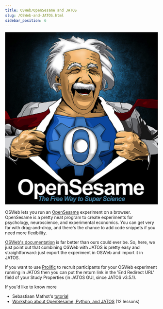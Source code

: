 ```yaml
---
title: OSWeb/OpenSesame and JATOS
slug: /OSWeb-and-JATOS.html
sidebar_position: 6
---
```


<div style={{'float':'right', 'width':'300px'}}>

![](/img/OSweb_logo.png)

</div>

OSWeb lets you run an [OpenSesame](https://osdoc.cogsci.nl) experiment on a browser. OpenSesame is a pretty neat program to create experiments for psychology, neuroscience, and experimental economics. You can get very far with drag-and-drop, and there's the chance to add code snippets if you need more flexibility. 

[OSWeb's documentation](https://osdoc.cogsci.nl/manual/osweb/) is far better than ours could ever be. So, here, we just point out that combining OSWeb with JATOS is pretty easy and straightforward: just export the experiment in OSWeb and import it in JATOS.

If you want to use [Prolific](https://www.prolific.co/) to recruit participants for your OSWeb experiment running in JATOS then you can put the return link in the 'End Redirect URL' field of your Study Properties (in JATOS GUI, since JATOS v3.5.1).

If you'd like to know more
* Sebastiaan Mathot's [tutorial](https://www.youtube.com/watch?v=0448NeoUaqU)
* [Workshop about OpenSesame, Python, and JATOS](https://www.youtube.com/playlist?list=PLSadj_kFpja_IOBQZrKf56RpjzUl3W6SP) (12 lessons)
